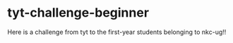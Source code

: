 # tyt-challenge-beginner
Here is a challenge from tyt to the first-year students belonging to nkc-ug!!
